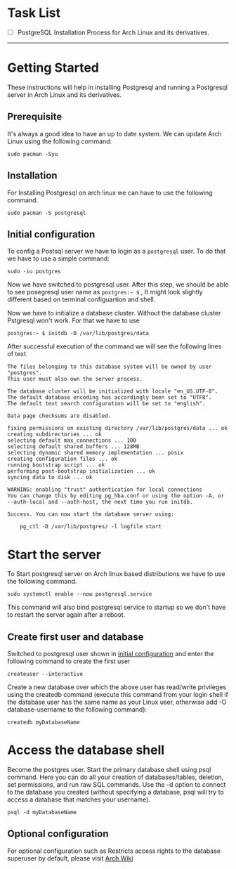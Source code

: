 # Task List

- [ ] PostgreSQL Installation Process for Arch Linux and its derivatives.
---

# Getting Started
These instructions will help in installing Postgresql and running a Postgresql server in Arch Linux and its derivatives.

## Prerequisite

It's always a good idea to have an up to date system. We can update Arch Linux using the following command:

`sudo pacman -Syu`

## Installation

For Installing Postgresql on arch linux we can have to use the following command.

`sudo pacman -S postgresql`

## Initial configuration

To config a Postsql server we have to login as a `postgresql` user. To do that we have to use a simple command:

`sudo -iu postgres`

Now we have switched to postgresql user. After this step, we should be able to see posegresql user name as `postgres:~ $` , It might look slightly different based on terminal configuartion and shell.


Now we have to initialize a database cluster. Without the database cluster Pstgresql won't work. For that we have to use

`postgres:~ $ initdb -D /var/lib/postgres/data`

After successful execution of the command we will see the following lines of text

```
The files belonging to this database system will be owned by user "postgres".
This user must also own the server process.

The database cluster will be initialized with locale "en_US.UTF-8".
The default database encoding has accordingly been set to "UTF8".
The default text search configuration will be set to "english".

Data page checksums are disabled.

fixing permissions on existing directory /var/lib/postgres/data ... ok
creating subdirectories ... ok
selecting default max_connections ... 100
selecting default shared_buffers ... 128MB
selecting dynamic shared memory implementation ... posix
creating configuration files ... ok
running bootstrap script ... ok
performing post-bootstrap initialization ... ok
syncing data to disk ... ok

WARNING: enabling "trust" authentication for local connections
You can change this by editing pg_hba.conf or using the option -A, or
--auth-local and --auth-host, the next time you run initdb.

Success. You can now start the database server using:

    pg_ctl -D /var/lib/postgres/ -l logfile start
```

# Start the server
To Start postgresql server on Arch linux based distributions we have to use the following command.

`sudo systemctl enable --now postgresql.service`

This command will also bind postgresql service to startup so we don't have to restart the server again after a reboot.

## Create first user and database
Switched to postgresql user shown in [initial configuration](#initial-configuration) and enter the following command to create the first user

`createuser --interactive`

Create a new database over which the above user has read/write privileges using the createdb command (execute this command from your login shell if the database user has the same name as your Linux user, otherwise add -O database-username to the following command):

`createdb myDatabaseName`

# Access the database shell
Become the postgres user. Start the primary database shell using psql command. Here you can do all your creation of databases/tables, deletion, set permissions, and run raw SQL commands. Use the -d option to connect to the database you created (without specifying a database, psql will try to access a database that matches your username).

`psql -d myDatabaseName`

## Optional configuration
For optional configuration such as Restricts access rights to the database superuser by default, please visit [Arch Wiki](https://wiki.archlinux.org/index.php/PostgreSQL#Optional_configuration)

